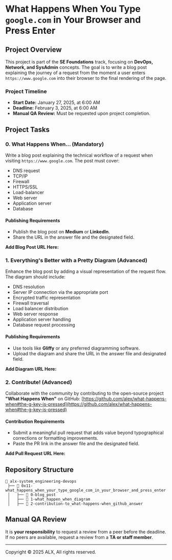 # What Happens When You Type `google.com` in Your Browser and Press Enter

## Project Overview
This project is part of the **SE Foundations** track, focusing on **DevOps, Network, and SysAdmin** concepts. The goal is to write a blog post explaining the journey of a request from the moment a user enters `https://www.google.com` into their browser to the final rendering of the page.

### **Project Timeline**
- **Start Date:** January 27, 2025, at 6:00 AM
- **Deadline:** February 3, 2025, at 6:00 AM
- **Manual QA Review:** Must be requested upon project completion.

## **Project Tasks**
### **0. What Happens When...** (Mandatory)
Write a blog post explaining the technical workflow of a request when visiting `https://www.google.com`. The post must cover:
- DNS request
- TCP/IP
- Firewall
- HTTPS/SSL
- Load-balancer
- Web server
- Application server
- Database

#### **Publishing Requirements**
- Publish the blog post on **Medium** or **LinkedIn**.
- Share the URL in the answer file and the designated field.

**Add Blog Post URL Here:**

### **1. Everything's Better with a Pretty Diagram** (Advanced)
Enhance the blog post by adding a visual representation of the request flow. The diagram should include:
- DNS resolution
- Server IP connection via the appropriate port
- Encrypted traffic representation
- Firewall traversal
- Load balancer distribution
- Web server response
- Application server handling
- Database request processing

#### **Publishing Requirements**
- Use tools like **Gliffy** or any preferred diagramming software.
- Upload the diagram and share the URL in the answer file and designated field.

**Add Diagram URL Here:**

### **2. Contribute!** (Advanced)
Collaborate with the community by contributing to the open-source project **"What Happens When"** on GitHub: [https://github.com/alex/what-happens-when#the-g-key-is-pressed](https://github.com/alex/what-happens-when#the-g-key-is-pressed)

#### **Contribution Requirements**
- Submit a meaningful pull request that adds value beyond typographical corrections or formatting improvements.
- Paste the PR link in the answer file and the designated field.

**Add Pull Request URL Here:**

## **Repository Structure**
```
📂 alx-system_engineering-devops
 ├── 📂 0x11-what_happens_when_your_type_google_com_in_your_browser_and_press_enter
 │   ├── 📄 0-blog_post
 │   ├── 📄 1-what_happen_when_diagram
 │   ├── 📄 2-contribution-to_what-happens-when_github_answer
```

## **Manual QA Review**
It is **your responsibility** to request a review from a peer before the deadline. If no peers are available, request a review from a **TA or staff member**.

---
Copyright © 2025 ALX, All rights reserved.


